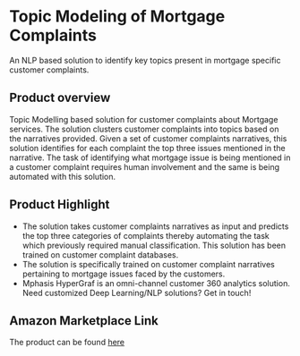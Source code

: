 # Topic Modeling of Mortgage Complaints

An NLP based solution to identify key topics present in mortgage specific customer complaints.

## Product overview

Topic Modelling based solution for customer complaints about Mortgage services. The solution clusters customer complaints into topics based on the narratives provided. Given a set of customer complaints narratives, this solution identifies for each complaint the top three issues mentioned in the narrative. The task of identifying what mortgage issue is being mentioned in a customer complaint requires human involvement and the same is being automated with this solution. 

## Product Highlight 

* The solution takes customer complaints narratives as input and predicts the top three categories of complaints thereby automating the task which previously required manual classification. This solution has been trained on customer complaint databases.
* The solution is specifically trained on customer complaint narratives pertaining to mortgage issues faced by the customers.
* Mphasis HyperGraf is an omni-channel customer 360 analytics solution. Need customized Deep Learning/NLP solutions? Get in touch! 

## Amazon Marketplace Link
The product can be found [here]()
